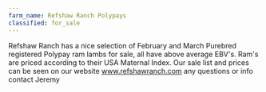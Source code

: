 ```yaml
---
farm_name: Refshaw Ranch Polypays
classified: for_sale
---
```


Refshaw Ranch has a nice selection of February and March Purebred registered Polypay ram lambs for sale,  all have above average EBV's.  Ram's are priced according to their USA Maternal Index.  Our sale list and prices can be seen on our website www.refshawranch.com any questions or info contact Jeremy
